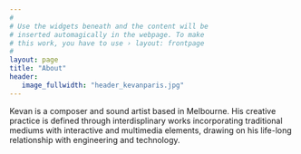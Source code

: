 ```yaml
---
#
# Use the widgets beneath and the content will be
# inserted automagically in the webpage. To make
# this work, you have to use › layout: frontpage
#
layout: page
title: "About"
header:
   image_fullwidth: "header_kevanparis.jpg"
---
```

Kevan is a composer and sound artist based in Melbourne. His creative practice is defined through interdisplinary works incorporating traditional mediums with interactive and multimedia elements, drawing on his life-long relationship with engineering and technology.